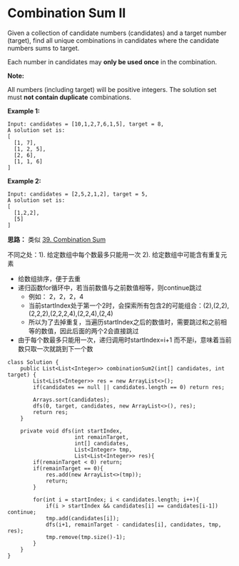 # Combination Sum II

Given a collection of candidate numbers (candidates) and a target number (target), find all unique combinations in candidates where the candidate numbers sums to target.

Each number in candidates may **only be used once** in the combination.

**Note:**

All numbers (including target) will be positive integers.
The solution set must **not contain duplicate** combinations.

**Example 1:**
```
Input: candidates = [10,1,2,7,6,1,5], target = 8,
A solution set is:
[
  [1, 7],
  [1, 2, 5],
  [2, 6],
  [1, 1, 6]
]
```

**Example 2:**
```
Input: candidates = [2,5,2,1,2], target = 5,
A solution set is:
[
  [1,2,2],
  [5]
]
```

**思路：**
类似 [39. Combination Sum](https://github.com/ZequnSong/Leetcode/blob/master/Leetcode/039CombinationSum.md)

不同之处：1). 给定数组中每个数最多只能用一次 2). 给定数组中可能含有重复元素

* 给数组排序，便于去重
* 递归函数for循环中，若当前数值与之前数值相等，则continue跳过
  * 例如： 2，2，2，4
  * 当前startIndex处于第一个2时，会探索所有包含2的可能组合：(2),(2,2),(2,2,2),(2,2,2,4),(2,2,4),(2,4)
  * 所以为了去掉重复，当遍历startIndex之后的数值时，需要跳过和之前相等的数值，因此后面的两个2会直接跳过
* 由于每个数最多只能用一次，递归调用时startIndex=i+1 而不是i，意味着当前数只取一次就跳到下一个数

``` 
class Solution {
    public List<List<Integer>> combinationSum2(int[] candidates, int target) {
        List<List<Integer>> res = new ArrayList<>();
        if(candidates == null || candidates.length == 0) return res;
        
        Arrays.sort(candidates);
        dfs(0, target, candidates, new ArrayList<>(), res);
        return res;
    }
    
    private void dfs(int startIndex,
                     int remainTarget,
                     int[] candidates,
                     List<Integer> tmp,
                     List<List<Integer>> res){
        if(remainTarget < 0) return;
        if(remainTarget == 0){
            res.add(new ArrayList<>(tmp));
            return;
        }
        
        for(int i = startIndex; i < candidates.length; i++){
            if(i > startIndex && candidates[i] == candidates[i-1]) continue;
            tmp.add(candidates[i]);
            dfs(i+1, remainTarget - candidates[i], candidates, tmp, res);
            tmp.remove(tmp.size()-1);
        }
    }
}
```
